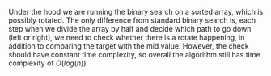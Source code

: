 Under the hood we are running the binary search on a sorted array, which is possibly rotated. The only difference from standard binary search is, each step when we divide the array by half and decide which path to go down (left or right), we need to check whether there is a rotate happening, in addition to comparing the target with the mid value. However, the check should have constant time complexity, so overall the algorithm still has time complexity of $O(log(n))$.